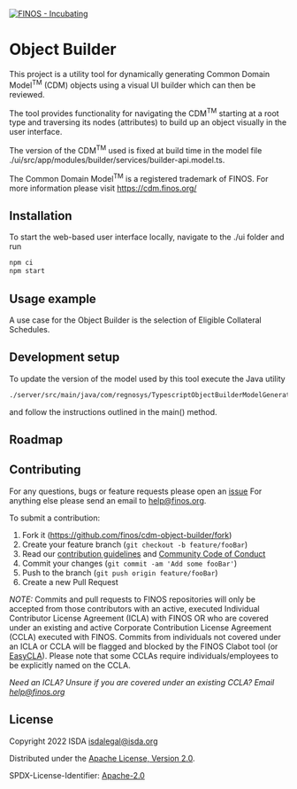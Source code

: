 [![FINOS - Incubating](https://cdn.jsdelivr.net/gh/finos/contrib-toolbox@master/images/badge-incubating.svg)](https://community.finos.org/docs/governance/Software-Projects/stages/incubating)

# Object Builder

This project is a utility tool for dynamically generating Common Domain Model<sup>TM</sup> (CDM)  objects using a visual UI builder which can then be reviewed. 

The tool provides functionality for navigating the CDM<sup>TM</sup> starting at a root type and traversing its nodes (attributes) to build up an object visually in the user interface.

The version of the CDM<sup>TM</sup> used is fixed at build time in the model file ./ui/src/app/modules/builder/services/builder-api.model.ts. 

The Common Domain Model<sup>TM</sup> is a registered trademark of FINOS. For more information please visit https://cdm.finos.org/

## Installation

To start the web-based user interface locally, navigate to the ./ui folder and run 
```sh
npm ci
npm start 
```

## Usage example

A use case for the Object Builder is the selection of Eligible Collateral Schedules.


## Development setup

To update the version of the model used by this tool  execute the Java utility 
```sh
./server/src/main/java/com/regnosys/TypescriptObjectBuilderModelGenerator.java
```
 and follow the instructions outlined in the main() method.

## Roadmap



## Contributing
For any questions, bugs or feature requests please open an [issue](https://github.com/finos/cdm-object-builder/issues)
For anything else please send an email to help@finos.org.

To submit a contribution:
1. Fork it (<https://github.com/finos/cdm-object-builder/fork>)
2. Create your feature branch (`git checkout -b feature/fooBar`)
3. Read our [contribution guidelines](.github/CONTRIBUTING.md) and [Community Code of Conduct](https://www.finos.org/code-of-conduct)
4. Commit your changes (`git commit -am 'Add some fooBar'`)
5. Push to the branch (`git push origin feature/fooBar`)
6. Create a new Pull Request

_NOTE:_ Commits and pull requests to FINOS repositories will only be accepted from those contributors with an active, executed Individual Contributor License Agreement (ICLA) with FINOS OR who are covered under an existing and active Corporate Contribution License Agreement (CCLA) executed with FINOS. Commits from individuals not covered under an ICLA or CCLA will be flagged and blocked by the FINOS Clabot tool (or [EasyCLA](https://community.finos.org/docs/governance/Software-Projects/easycla)). Please note that some CCLAs require individuals/employees to be explicitly named on the CCLA.

*Need an ICLA? Unsure if you are covered under an existing CCLA? Email [help@finos.org](mailto:help@finos.org)*

## License

Copyright 2022 ISDA isdalegal@isda.org

Distributed under the [Apache License, Version 2.0](http://www.apache.org/licenses/LICENSE-2.0).

SPDX-License-Identifier: [Apache-2.0](https://spdx.org/licenses/Apache-2.0)
